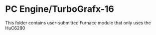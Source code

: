 # PC Engine/TurboGrafx-16
This folder contains user-submitted Furnace module that only uses the HuC6280
